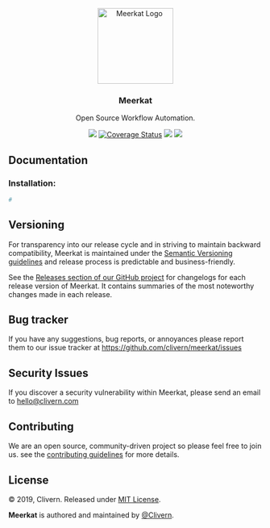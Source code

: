 <p align="center">
    <img alt="Meerkat Logo" src="https://raw.githubusercontent.com/Clivern/Meerkat/master/assets/images/logo.jpeg" height="150" />
    <h3 align="center">Meerkat</h3>
    <p align="center">Open Source Workflow Automation.</p>
    <p align="center">
        <a href="https://travis-ci.org/Clivern/Meerkat"><img src="https://travis-ci.org/Clivern/Meerkat.svg?branch=master"></a>
    <a href='https://coveralls.io/github/Clivern/meerkat?branch=master'><img src='https://coveralls.io/repos/github/Clivern/meerkat/badge.svg?branch=master' alt='Coverage Status' /></a>
        <a href="https://github.com/Clivern/Meerkat/releases"><img src="https://img.shields.io/badge/Version-v1.0.0--alpha.1-blue.svg"></a>
        <a href="https://github.com/Clivern/Meerkat/blob/master/LICENSE"><img src="https://img.shields.io/badge/LICENSE-MIT-orange.svg"></a>
    </p>
</p>


## Documentation

### Installation:

```python
#
```


## Versioning

For transparency into our release cycle and in striving to maintain backward compatibility, Meerkat is maintained under the [Semantic Versioning guidelines](https://semver.org/) and release process is predictable and business-friendly.

See the [Releases section of our GitHub project](https://github.com/clivern/meerkat/releases) for changelogs for each release version of Meerkat. It contains summaries of the most noteworthy changes made in each release.


## Bug tracker

If you have any suggestions, bug reports, or annoyances please report them to our issue tracker at https://github.com/clivern/meerkat/issues


## Security Issues

If you discover a security vulnerability within Meerkat, please send an email to [hello@clivern.com](mailto:hello@clivern.com)


## Contributing

We are an open source, community-driven project so please feel free to join us. see the [contributing guidelines](CONTRIBUTING.md) for more details.


## License

© 2019, Clivern. Released under [MIT License](https://opensource.org/licenses/mit-license.php).

**Meerkat** is authored and maintained by [@Clivern](http://github.com/clivern).
